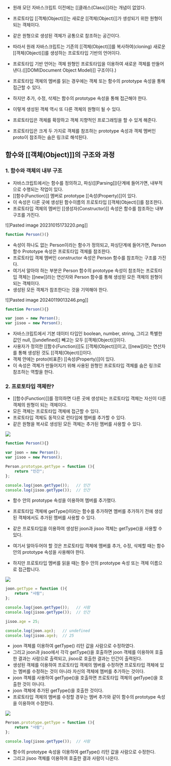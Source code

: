 - 원래 모던 자바스크립트 이전에는 [[클래스(Class)]]라는 개념이 없었다.
- 프로토타입 [[객체(Object)]]는 새로운 [[객체(Object)]]가 생성되기 위한 원형이 되는 객체이다.
- 같은 원형으로 생성된 객체가 공통으로 참조하는 공간이다.

- 따라서 원래 자바스크립트는 기존의 [[객체(Object)]]를 복사하여(cloning) 새로운 [[객체(Object)]]를 생성하는 프로토타입 기반의 언어이다.

- 프로토타입 기반 언어는 객체 원형인 프로토타입을 이용하여 새로운 객체를 만들어낸다.([[DOM(Document Object Model)]] 구조이다.)

- 프로토타입 객체의 멤버를 읽는 경우에는 객체 또는 함수의 prototype 속성을 통해 접근할 수 있다. 
- 하지만 추가, 수정, 삭제는 함수의 prototype 속성을 통해 접근해야 한다.
- 이렇게 생성된 객체 역시 또 다른 객체의 원형이 될 수 있다.

- 프로토타입은 객체를 확장하고 객체 지향적인 프로그래밍을 할 수 있게 해준다.

- 프로토타입은 크게 두 가지로  객체를 참조하는 prototype 속성과 객체 멤버인 proto이 참조하는 숨은 링크로 해석된다.

## 함수와 [[객체(Object)]]의 구조와 과정

### 1. 함수와 객체의 내부 구조

- 자바스크립트에서는 함수를 정의하고, 파싱([[Parsing]])단계에 들어가면, 내부적으로 수행되는 작업이 있다.
- [[함수(Function)]] 멤버로 prototype [[속성(Property)]]이 있다. 
- 이 속성은 다른 곳에 생성된 함수이름의 프로토타입 [[객체(Object)]]를 참조한다. 
- 프로토타입 객체의 멤버인 [[생성자(Constructor)]] 속성은 함수를 참조하는 내부구조를 가진다. 

![[Pasted image 20231015173220.png]]

```js
function Person()(}
```

- 속성이 하나도 없는 Person이라는 함수가 정의되고, 파싱단계에 들어가면, Person 함수 Prototype 속성은 프로토타입 객체를 참조한다.
- 프로토타입 객체 멤버인 constructor 속성은 Person 함수를 참조하는 구조를 가진다.
- 여기서 알아야 하는 부분은 Person 함수의 prototype 속성이 참조하는 프로토타입 객체는 [[new]]라는 연산자와 Person 함수를 통해 생성된 모든 객체의 원형이 되는 객체이다.
- 생성된 모든 객체가 참조한다는 것을 기억해야 한다.

![[Pasted image 20240119013246.png]]

```js
function Person(){}

var joon = new Person();
var jisoo = new Person();
```


- 자바스크립트에서 기본 데이터 타입인 boolean, number, string, 그리고 특별한 값인 null, [[undefined]] 빼고는 모두 [[객체(Object)]]이다.
- 사용자가 정의한 [[함수(Function)]]도 [[객체(Object)]]이고, [[new]]라는 연산자를 통해 생성된 것도 [[객체(Object)]]이다.
- 객체 안에는 proto(비표준) [[속성(Property)]]이 있다.
- 이 속성은 객체가 만들어지기 위해 사용된 원형인 프로토타입 객체를 숨은 링크로 참조하는 역할을 한다.

### 2. 프로토타입 객체란?

- [[함수(Function)]]를 정의하면 다른 곳에 생성되는 프로토타입 객체는 자신이 다른 객체의 원형이 되는 객체이다.
- 모든 객체는 프로토타입 객체에 접근할 수 있다.
- 프로토타입 객체도 동적으로 런타임에 멤버를 추가할 수 있다. 
- 같은 원형을 복사로 생성된 모든 객체는 추가된 멤버를 사용할 수 있다.

![](https://www.nextree.co.kr/content/images/2021/01/hjkwon-140324-prototype-03.png)

```js
function Person(){}

var joon = new Person();
var jisoo = new Person();

Person.prototype.getType = function (){ 
    return "인간"; 
};

console.log(joon.getType());   // 인간
console.log(jisoo.getType());  // 인간
```

- 함수 안의 prototype 속성을 이용하여 멤버를 추가했다.
- 프로토타입 객체에 getType()이라는 함수를 추가하면 멤버를 추가하기 전에 생성된 객체에서도 추가된 멤버를 사용할 수 있다.
- 같은 프로토타입을 이용하여 생성된 joon과 jisoo 객체는 getType()을 사용할 수 있다.

- 여기서 알아두어야 할 것은 프로토타입 객체에 멤버를 추가, 수정, 삭제할 때는 함수 안의 prototype 속성을 사용해야 한다.
- 하지만 프로토타입 멤버를 읽을 때는 함수 안의 prototype 속성 또는 객체 이름으로 접근합니다.

![](https://www.nextree.co.kr/content/images/2021/01/hjkwon-140324-prototype-04.png)


```js
joon.getType = function (){ 
    return "사람"; 
};

console.log(joon.getType());   // 사람
console.log(jisoo.getType());  // 인간

jisoo.age = 25;

console.log(joon.age);   // undefined
console.log(jisoo.age);  // 25
```

- joon 객체를 이용하여 getType() 리턴 값을 사람으로 수정하였다.
- 그리고 joon과 jisoo에서 각각 getType()을 호출하면 joon 객체를 이용하여 호출한 결과는 사람으로 출력되고, jisoo로 호출한 결과는 인간이 출력된다.
- 생성된 객체를 이용하여 프로토타입 객체의 멤버를 수정하면 프로토타입 객체에 있는 멤버를 수정하는 것이 아니라 자신의 객체에 멤버를 추가하는 것이다. 
- joon 객체를 사용하여 getType()을 호출하면 프로토타입 객체의 getType()을 호출한 것이 아니다.
- joon 객체에 추가된 getType()을 호출한 것이다.
- 프로토타입 객체의 멤버를 수정할 경우는 멤버 추가와 같이 함수의 prototype 속성을 이용하여 수정한다.

![](https://www.nextree.co.kr/content/images/2021/01/hjkwon-140324-prototype-05.png)

```jsx
Person.prototype.getType = function (){
    return "사람"; 
};

console.log(jisoo.getType());  // 사람
```

- 함수의 prototype 속성을 이용하여 getType() 리턴 값을 사람으로 수정한다. 
- 그리고 jisoo 객체를 이용하여 호출한 결과 사람이 나온다.
